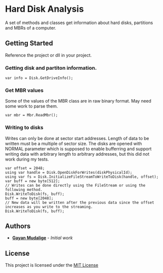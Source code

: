 # Hard Disk Analysis

A set of methods and classes get information about hard disks, partitions and MBRs of a computer.

## Getting Started

Reference the project or dll in your project.

### Getting disk and partiton information.

```
var info = Disk.GetDriveInfo();
```

### Get MBR values

Some of the values of the MBR class are in raw binary format. May need some work to parse them.

```
var mbr = Mbr.ReadMbr();
```

### Writing to disks
Writes can only be done at sector start addresses. Length of data to be written must be a multiple of sector size. The disks are opened with NORMAL parameter which is supposed to enable bufferring and support writing data with arbitrary length to arbitrary addresses, but this did not work during my tests.

```
var offset = 2048;
using var handle = Disk.OpenDiskForWrites(diskPhysicalId);
using var fs = Disk.InitializeFileStreamToWriteToDisk(handle, offset);
var buff = new byte[512];
// Writes can be done directly using the FileStream or using the following method.
Disk.WriteToDisk(fs, buff);
buff = new byte[2048];
// New data will be written after the previous data since the offset increases as you write to the streaming.
Disk.WriteToDisk(fs, buff);
```

## Authors

* **[Gayan Mudalige](https://gist.github.com/gayansm)** - *Initial work*

## License

This project is licensed under the [MIT License](https://opensource.org/licenses/MIT) 

